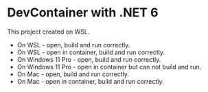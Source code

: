 # DevContainer with .NET 6

This project created on WSL.

- On WSL - open, build and run correctly.
- On WSL - open in container, build and run correctly.
- On Windows 11 Pro - open, build and run correctly.
- On Windows 11 Pro - open in container but can not build and run.
- On Mac - open, build and run correctly.
- On Mac - open in container, build and run correctly.